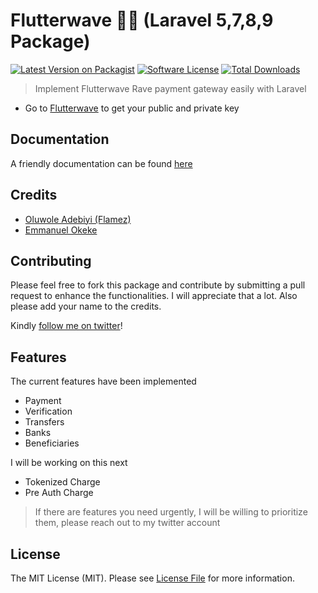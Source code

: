 # Flutterwave 🦄🦄 (Laravel 5,7,8,9 Package)

[![Latest Version on Packagist][ico-version]][link-packagist]
[![Software License][ico-license]](LICENSE.md)
[![Total Downloads][ico-downloads]][link-downloads]


> Implement Flutterwave Rave payment gateway easily with Laravel

- Go to [Flutterwave](https://dashboard.flutterwave.com/dashboard/settings/apis) to get your public and private key


## Documentation

 A friendly documentation can be found [here](https://laravelrave.netlify.com/)


## Credits

- [Oluwole Adebiyi (Flamez)][link-author]
- [Emmanuel Okeke](https://github.com/emmanix2002)

## Contributing
Please feel free to fork this package and contribute by submitting a pull request to enhance the functionalities. I will appreciate that a lot. Also please add your name to the credits.

Kindly [follow me on twitter](https://twitter.com/bhekor)!

## Features

The current features have been implemented

- Payment
- Verification
- Transfers
- Banks
- Beneficiaries

I will be working on this next
- Tokenized Charge
- Pre Auth Charge

> If there are features you need urgently, I will be willing to prioritize them, please reach out to my twitter account
## License

The MIT License (MIT). Please see [License File](LICENSE.md) for more information.

[ico-version]: https://img.shields.io/packagist/v/kingflamez/laravelrave.svg?style=flat-square
[ico-license]: https://img.shields.io/badge/license-MIT-brightgreen.svg?style=flat-square
<!-- [ico-travis]: https://travis-ci.org/toondaey/laravelrave.svg?branch=master -->
<!-- [ico-scrutinizer]: https://img.shields.io/scrutinizer/coverage/g/kingflamez/laravelrave.svg?style=flat-square -->
<!-- [ico-code-quality]: https://scrutinizer-ci.com/g/toondaey/laravelrave/badges/quality-score.png?b=master -->
<!-- [ico-code-intelligence]: https://scrutinizer-ci.com/g/toondaey/laravelrave/badges/code-intelligence.svg?b=master -->
<!-- [ico-coverage]: https://scrutinizer-ci.com/g/toondaey/laravelrave/badges/coverage.png?b=master -->
[ico-downloads]: https://img.shields.io/packagist/dt/kingflamez/laravelrave.svg?style=flat-square

[link-packagist]: https://packagist.org/packages/kingflamez/laravelrave
[link-travis]: https://travis-ci.org/toondaey/laravelrave
[link-scrutinizer]: https://scrutinizer-ci.com/g/kingflamez/laravelrave/code-structure
[link-code-quality]: https://scrutinizer-ci.com/g/toondaey/laravelrave/?branch=master
[link-downloads]: https://packagist.org/packages/kingflamez/laravelrave
[link-author]: https://github.com/kingflamez
[link-contributors]: ../../contributors
[link-coverage]: https://scrutinizer-ci.com/g/toondaey/laravelrave/?branch=master
[link-code-intelligence]: https://scrutinizer-ci.com/code-intelligence
